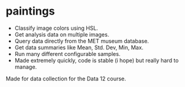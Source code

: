 # paintings

 - Classify image colors using HSL.
 - Get analysis data on multiple images.
 - Query data directly from the MET museum database.
 - Get data summaries like Mean, Std. Dev, Min, Max.
 - Run many different configurable samples.
 - Made extremely quickly, code is stable (i hope) but really hard to manage.

Made for data collection for the Data 12 course.
